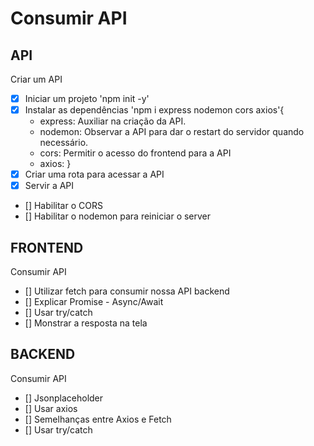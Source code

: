 # Consumir API

## API

Criar um API
- [X] Iniciar um projeto 'npm init -y'
- [X] Instalar as dependências 'npm i express nodemon cors axios'{
    - express: Auxiliar na criação da API.
    - nodemon: Observar a API para dar o restart do servidor quando necessário. 
    - cors: Permitir o acesso do frontend para a API
    - axios:
}
- [X] Criar uma rota para acessar a API
- [X] Servir a API
- [] Habilitar o CORS
- [] Habilitar o nodemon para reiniciar o server

## FRONTEND

Consumir API
- [] Utilizar fetch para consumir nossa API backend
- [] Explicar Promise - Async/Await
- [] Usar try/catch
- [] Monstrar a resposta na tela

## BACKEND

Consumir API
- [] Jsonplaceholder
- [] Usar axios
- [] Semelhanças entre Axios e Fetch
- [] Usar try/catch
